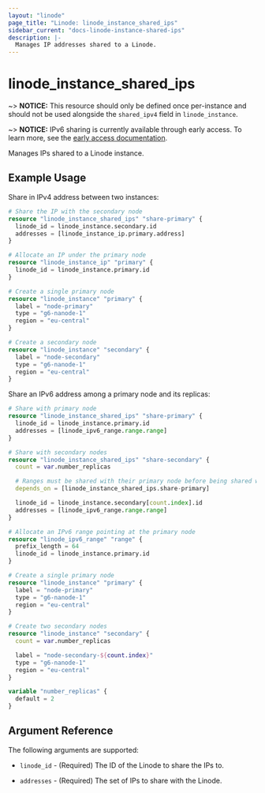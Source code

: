 ```yaml
---
layout: "linode"
page_title: "Linode: linode_instance_shared_ips"
sidebar_current: "docs-linode-instance-shared-ips"
description: |-
  Manages IP addresses shared to a Linode.
---
```


# linode\_instance\_shared\_ips

~> **NOTICE:** This resource should only be defined once per-instance and should not be used alongside the `shared_ipv4` field in `linode_instance`.

~> **NOTICE:** IPv6 sharing is currently available through early access. To learn more, see the [early access documentation](https://github.com/linode/terraform-provider-linode/tree/main/EARLY_ACCESS.md).

Manages IPs shared to a Linode instance.

## Example Usage

Share in IPv4 address between two instances:

```terraform
# Share the IP with the secondary node
resource "linode_instance_shared_ips" "share-primary" {
  linode_id = linode_instance.secondary.id
  addresses = [linode_instance_ip.primary.address]
}

# Allocate an IP under the primary node
resource "linode_instance_ip" "primary" {
  linode_id = linode_instance.primary.id
}

# Create a single primary node
resource "linode_instance" "primary" {
  label = "node-primary"
  type = "g6-nanode-1"
  region = "eu-central"
}

# Create a secondary node
resource "linode_instance" "secondary" {
  label = "node-secondary"
  type = "g6-nanode-1"
  region = "eu-central"
}
```

Share an IPv6 address among a primary node and its replicas:

```terraform
# Share with primary node
resource "linode_instance_shared_ips" "share-primary" {
  linode_id = linode_instance.primary.id
  addresses = [linode_ipv6_range.range.range]
}

# Share with secondary nodes
resource "linode_instance_shared_ips" "share-secondary" {
  count = var.number_replicas

  # Ranges must be shared with their primary node before being shared with a secondary
  depends_on = [linode_instance_shared_ips.share-primary]

  linode_id = linode_instance.secondary[count.index].id
  addresses = [linode_ipv6_range.range.range]
}

# Allocate an IPv6 range pointing at the primary node
resource "linode_ipv6_range" "range" {
  prefix_length = 64
  linode_id = linode_instance.primary.id
}

# Create a single primary node
resource "linode_instance" "primary" {
  label = "node-primary"
  type = "g6-nanode-1"
  region = "eu-central"
}

# Create two secondary nodes
resource "linode_instance" "secondary" {
  count = var.number_replicas

  label = "node-secondary-${count.index}"
  type = "g6-nanode-1"
  region = "eu-central"
}

variable "number_replicas" {
  default = 2
}
```

## Argument Reference

The following arguments are supported:

* `linode_id` - (Required) The ID of the Linode to share the IPs to.

* `addresses` - (Required) The set of IPs to share with the Linode.
